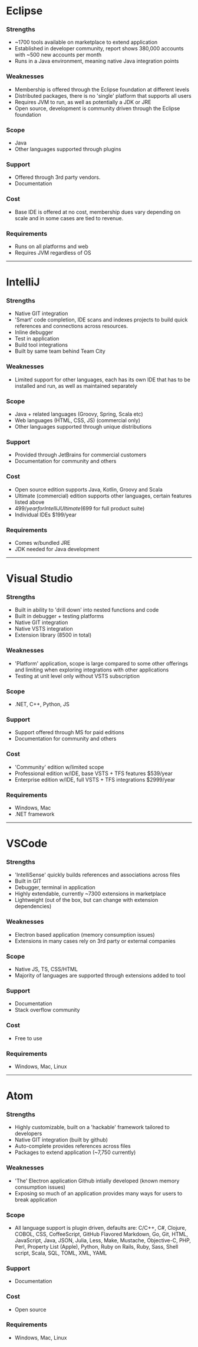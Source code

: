 # Eclipse

### Strengths
- ~1700 tools available on marketplace to extend application
- Established in developer community, report shows 380,000 accounts with ~500 new accounts per month
- Runs in a Java environment, meaning native Java integration points

### Weaknesses
- Membership is offered through the Eclipse foundation at different levels
- Distributed packages, there is no 'single' platform that supports all users
- Requires JVM to run, as well as potentially a JDK or JRE
- Open source, development is community driven through the Eclipse foundation

### Scope
- Java
- Other languages supported through plugins

### Support
- Offered through 3rd party vendors.
- Documentation

### Cost
- Base IDE is offered at no cost, membership dues vary depending on scale and in some cases are tied to revenue.

### Requirements
- Runs on all platforms and web
- Requires JVM regardless of OS

---------------------------------

# IntelliJ

### Strengths
- Native GIT integration
- 'Smart' code completion, IDE scans and indexes projects to build quick references and connections across resources.
- Inline debugger
- Test in application
- Build tool integrations
- Built by same team behind Team City

### Weaknesses
- Limited support for other languages, each has its own IDE that has to be installed and run, as well as maintained separately

### Scope
- Java + related languages (Groovy, Spring, Scala etc)
- Web languages (HTML, CSS, JS) (commercial only)
- Other languages supported through unique distributions

### Support
- Provided through JetBrains for commercial customers
- Documentation for community and others

### Cost
- Open source edition supports Java, Kotlin, Groovy and Scala
- Ultimate (commercial) edition supports other languages, certain features listed above
- $499/year for IntelliJ Ultimate ($699 for full product suite)
- Individual IDEs $199/year

### Requirements
- Comes w/bundled JRE
- JDK needed for Java development

---------------------------------

# Visual Studio

### Strengths
- Built in ability to 'drill down' into nested functions and code
- Built in debugger + testing platforms
- Native GIT integration
- Native VSTS integration
- Extension library (8500 in total)

### Weaknesses
- 'Platform' application, scope is large compared to some other offerings and limiting when exploring integrations with other applications
- Testing at unit level only without VSTS subscription

### Scope
- .NET, C++, Python, JS

### Support
- Support offered through MS for paid editions
- Documentation for community and others

### Cost
- 'Community' edition w/limited scope
- Professional edition w/IDE, base VSTS + TFS features $539/year
- Enterprise edition w/IDE, full VSTS + TFS integrations $2999/year

### Requirements
- Windows, Mac
- .NET framework

---------------------------------

# VSCode

### Strengths
- 'IntelliSense' quickly builds references and associations across files
- Built in GIT
- Debugger, terminal in application
- Highly extendable, currently ~7300 extensions in marketplace
- Lightweight (out of the box, but can change with extension dependencies)

### Weaknesses
- Electron based application (memory consumption issues)
- Extensions in many cases rely on 3rd party or external companies

### Scope
- Native JS, TS, CSS/HTML
- Majority of languages are supported through extensions added to tool

### Support
- Documentation
- Stack overflow community

### Cost
- Free to use

### Requirements
- Windows, Mac, Linux

---------------------------------

# Atom

### Strengths
- Highly customizable, built on a 'hackable' framework tailored to developers
- Native GIT integration (built by github)
- Auto-complete provides references across files
- Packages to extend application (~7,750 currently)

### Weaknesses
- 'The' Electron application Github intially developed (known memory consumption issues)
- Exposing so much of an application provides many ways for users to break application

### Scope
- All language support is plugin driven, defaults are: C/C++, C#, Clojure, COBOL, CSS, CoffeeScript, GitHub Flavored Markdown, Go, Git, HTML, JavaScript, Java, JSON, Julia, Less, Make, Mustache, Objective-C, PHP, Perl, Property List (Apple), Python, Ruby on Rails, Ruby, Sass, Shell script, Scala, SQL, TOML, XML, YAML

### Support
- Documentation

### Cost
- Open source

### Requirements
- Windows, Mac, Linux

